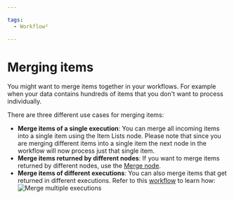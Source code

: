```yaml
---

tags:
  - Workflow²

---
```


# Merging items

You might want to merge items together in your workflows. For example when your data contains hundreds of items that you don't want to process individually.

There are three different use cases for merging items:

* **Merge items of a single execution**: You can merge all incoming items into a single item using the Item Lists node. Please note that since you are merging different items into a single item the next node in the workflow will now process just that single item.
* **Merge items returned by different nodes**: If you want to merge items returned by different nodes, use the [Merge node](/workflow/integrations/core-nodes/workflow-nodes-base.merge/).
* **Merge items of different executions**: You can also merge items that get returned in different executions. Refer to this [workflow](https://n8n.io/workflows/1160) to learn how:
    ![Merge multiple executions](/_images/flow-logic/merging/multiple_merge.png)

